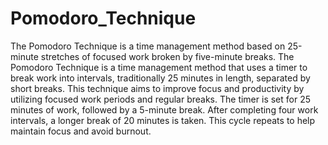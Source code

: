 # Pomodoro_Technique
The Pomodoro Technique is a time management method based on 25-minute stretches of focused work broken by five-minute breaks.
The Pomodoro Technique is a time management method that uses a timer to break work into intervals, 
 traditionally 25 minutes in length, separated by short breaks. 
This technique aims to improve focus and productivity by utilizing focused work periods and regular breaks. 
The timer is set for 25 minutes of work, followed by a 5-minute break. 
After completing four work intervals, a longer break of 20 minutes is taken. 
This cycle repeats to help maintain focus and avoid burnout.
